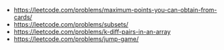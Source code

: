 - https://leetcode.com/problems/maximum-points-you-can-obtain-from-cards/
- https://leetcode.com/problems/subsets/
- https://leetcode.com/problems/k-diff-pairs-in-an-array
- https://leetcode.com/problems/jump-game/

